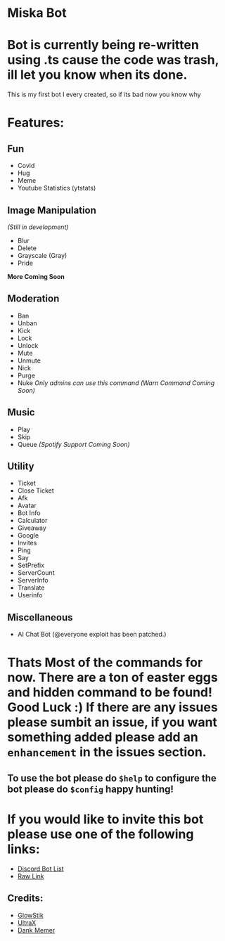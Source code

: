 # Miska Bot
# Bot is currently being re-written using .ts cause the code was trash, ill let you know when its done.
This is my first bot I every created, so if its bad now you know why

# Features:

## Fun

* Covid
* Hug
* Meme
* Youtube Statistics (ytstats)

## Image Manipulation 
*(Still in development)*

* Blur
* Delete
* Grayscale (Gray)
* Pride

**More Coming Soon**

## Moderation

* Ban
* Unban
* Kick
* Lock
* Unlock
* Mute
* Unmute
* Nick
* Purge
* Nuke *Only admins can use this command*
*(Warn Command Coming Soon)*

## Music

* Play
* Skip
* Queue
*(Spotify Support Coming Soon)*

## Utility 
* Ticket 
* Close Ticket 
* Afk
* Avatar
* Bot Info
* Calculator 
* Giveaway
* Google
* Invites
* Ping
* Say
* SetPrefix
* ServerCount
* ServerInfo
* Translate
* Userinfo

## Miscellaneous
* AI Chat Bot (@everyone exploit has been patched.)

# Thats Most of the commands for now. There are a ton of easter eggs and hidden command to be found! Good Luck :) If there are any issues please sumbit an issue, if you want something added please add an `enhancement` in the issues section. 

## To use the bot please do `$help` to configure the bot please do `$config` happy hunting!

# If you would like to invite this bot please use one of the following links:
* [Discord Bot List](https://discordbotlist.com/bots/miska-bot)
* [Raw Link](https://discord.com/api/oauth2/authorize?client_id=847828846597373973&permissions=3757436406&scope=bot)

## Credits: 

* [GlowStik](https://github.com/Glowstik-YT)
* [UltraX](https://github.com/KarimX32)
* [Dank Memer](https://dankmemer.lol/)
